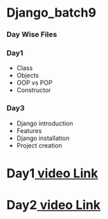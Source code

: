 # Django_batch9

### Day Wise Files

### Day1
- Class
- Objects
- OOP vs POP
- Constructor





### Day3
  - Django introduction
  - Features
  - Django installation
  - Project creation


# Day1[ video Link](https://transcripts.gotomeeting.com/#/s/5c80c37b7941ac79ca41f5687ec5cac554bf274a07df388ee694b03d29913959)


# Day2[ video Link](https://transcripts.gotomeeting.com/#/s/34e7f5e0b98b29357258cef35deaee7a8a5ae5f42db340009360fe48cf34505a)
